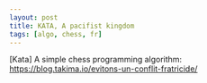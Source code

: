 ```yaml
---
layout: post
title: KATA, A pacifist kingdom
tags: [algo, chess, fr]
---
```


[Kata] A simple chess programming algorithm: https://blog.takima.io/evitons-un-conflit-fratricide/
